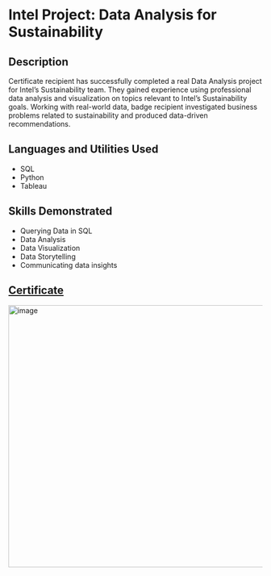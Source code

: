 # Intel Project: Data Analysis for Sustainability

## Description
Certificate recipient has successfully completed a real Data Analysis project for Intel’s Sustainability team. They gained experience using professional data analysis and visualization on topics relevant to Intel’s Sustainability goals. Working with real-world data, badge recipient investigated business problems related to sustainability and produced data-driven recommendations.

## Languages and Utilities Used
- SQL
- Python
- Tableau

## Skills Demonstrated
- Querying Data in SQL
- Data Analysis
- Data Visualization
- Data Storytelling
- Communicating data insights

## [Certificate](https://www.credential.net/0143b60f-8fd7-49ef-807b-98149bf82853#acc.wtd3nFcb)
<img width="677" height="520" alt="image" src="https://github.com/user-attachments/assets/2746a043-4372-44a9-be39-a15eee05841a" />
